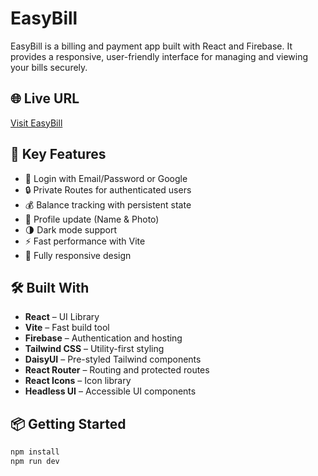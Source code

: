 # EasyBill

EasyBill is a billing and payment app built with React and Firebase. It provides a responsive, user-friendly interface for managing and viewing your bills securely.

## 🌐 Live URL

[Visit EasyBill](https://easy-bill-c7318.web.app)

## 🚀 Key Features

- 🔐 Login with Email/Password or Google
- 🔒 Private Routes for authenticated users
- 💰 Balance tracking with persistent state
- 👤 Profile update (Name & Photo)
- 🌗 Dark mode support
- ⚡ Fast performance with Vite
- 📱 Fully responsive design

## 🛠 Built With

- **React** – UI Library
- **Vite** – Fast build tool
- **Firebase** – Authentication and hosting
- **Tailwind CSS** – Utility-first styling
- **DaisyUI** – Pre-styled Tailwind components
- **React Router** – Routing and protected routes
- **React Icons** – Icon library
- **Headless UI** – Accessible UI components

## 📦 Getting Started

```bash
npm install
npm run dev
```
